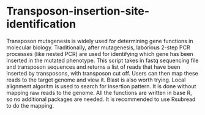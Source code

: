 # Transposon-insertion-site-identification
Transposon mutagenesis is widely used for determining gene functions in molecular biology. Traditionally, after mutagenesis, laborious 2-step PCR processes (like nested PCR) are used for identifying which gene has been inserted in the mutated phenotype. 
This script takes in fastq sequencing file and transposon sequences and returns a list of reads that have been inserted by transposons, with transposon cut off. Users can then map these reads to the target genome and view it. Blast is also worth trying. Local alignment algoritm is used to search for insertion pattern. It is done without mapping raw reads to the genome. 
All the functions are written in base R, so no additional packages are needed. 
It is recommended to use Rsubread to do the mapping.
